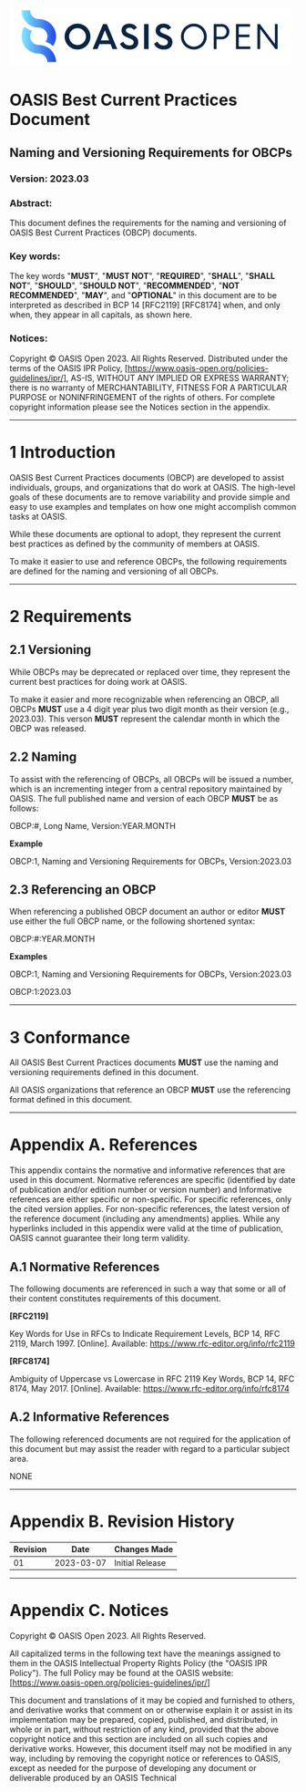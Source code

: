![OASIS](../OASIS-Logo.png)
---

# OASIS Best Current Practices Document

## Naming and Versioning Requirements for OBCPs

### Version: 2023.03

### Abstract:

This document defines the requirements for the naming and versioning of OASIS
Best Current Practices (OBCP) documents.

### Key words:

The key words "**MUST**", "**MUST NOT**", "**REQUIRED**", "**SHALL**", "**SHALL
NOT**", "**SHOULD**", "**SHOULD NOT**", "**RECOMMENDED**", "**NOT
RECOMMENDED**", "**MAY**", and "**OPTIONAL**" in this document are to be
interpreted as described in BCP 14 [RFC2119] [RFC8174] when, and only when,
they appear in all capitals, as shown here.

### Notices:

Copyright © OASIS Open 2023. All Rights Reserved. Distributed under the terms of
the OASIS IPR Policy,
[https://www.oasis-open.org/policies-guidelines/ipr/], AS-IS, WITHOUT ANY
IMPLIED OR EXPRESS WARRANTY; there is no warranty of MERCHANTABILITY, FITNESS
FOR A PARTICULAR PURPOSE or NONINFRINGEMENT of the rights of others. For
complete copyright information please see the Notices section in the
appendix. 

---

# 1 Introduction

OASIS Best Current Practices documents (OBCP) are developed to assist
individuals, groups, and organizations that do work at OASIS. The high-level
goals of these documents are to remove variability and provide simple and easy
to use examples and templates on how one might accomplish common tasks at
OASIS.

While these documents are optional to adopt, they represent the current best
practices as defined by the community of members at OASIS.

To make it easier to use and reference OBCPs, the following requirements are
defined for the naming and versioning of all OBCPs.

---

# 2 Requirements

## 2.1 Versioning

While OBCPs may be deprecated or replaced over time, they represent the current
best practices for doing work at OASIS.

To make it easier and more recognizable when referencing an OBCP, all
OBCPs **MUST** use a 4 digit year plus two digit month as their version
(e.g., 2023.03). This verson **MUST** represent the calendar month in which the
OBCP was released. 

## 2.2 Naming

To assist with the referencing of OBCPs, all OBCPs will be issued a number,
which is an incrementing integer from a central repository maintained by OASIS.
The full published name and version of each OBCP **MUST** be as follows: 

OBCP:#, Long Name, Version:YEAR.MONTH

**Example**

OBCP:1, Naming and Versioning Requirements for OBCPs, Version:2023.03

## 2.3 Referencing an OBCP

When referencing a published OBCP document an author or editor **MUST** use
either the full OBCP name, or the following shortened syntax: 

OBCP:#:YEAR.MONTH

**Examples**

OBCP:1, Naming and Versioning Requirements for OBCPs, Version:2023.03

OBCP:1:2023.03

---

# 3 Conformance

All OASIS Best Current Practices documents **MUST** use the naming and versioning requirements defined in this document.

All OASIS organizations that reference an OBCP **MUST** use the referencing format defined in this document.

---

# Appendix A. References

This appendix contains the normative and informative references that are used in this document. Normative references are specific (identified by date of publication and/or edition number or version number) and Informative references are either specific or non-specific. For specific references, only the cited version applies. For non-specific references, the latest version of the reference document (including any amendments) applies. While any hyperlinks included in this appendix were valid at the time of publication, OASIS cannot guarantee their long term validity.

## A.1 Normative References

The following documents are referenced in such a way that some or all of their content constitutes requirements of this document.

**[RFC2119]**

Key Words for Use in RFCs to Indicate Requirement Levels, BCP 14, RFC 2119, March 1997. [Online]. Available: https://www.rfc-editor.org/info/rfc2119

**[RFC8174]**

Ambiguity of Uppercase vs Lowercase in RFC 2119 Key Words, BCP 14, RFC 8174, May 2017. [Online]. Available: https://www.rfc-editor.org/info/rfc8174

## A.2 Informative References

The following referenced documents are not required for the application of this document but may assist the reader with regard to a particular subject area.

NONE

---

# Appendix B. Revision History

| Revision | Date | Changes Made  |
|---|---|---|
| 01 | 2023-03-07 | Initial Release  |

---

# Appendix C. Notices

Copyright © OASIS Open 2023. All Rights Reserved.

All capitalized terms in the following text have the meanings assigned to them in the OASIS Intellectual Property Rights Policy (the "OASIS IPR Policy"). The full Policy may be found at the OASIS website: [https://www.oasis-open.org/policies-guidelines/ipr/]

This document and translations of it may be copied and furnished to others, and derivative works that comment on or otherwise explain it or assist in its implementation may be prepared, copied, published, and distributed, in whole or in part, without restriction of any kind, provided that the above copyright notice and this section are included on all such copies and derivative works. However, this document itself may not be modified in any way, including by removing the copyright notice or references to OASIS, except as needed for the purpose of developing any document or deliverable produced by an OASIS Technical 
